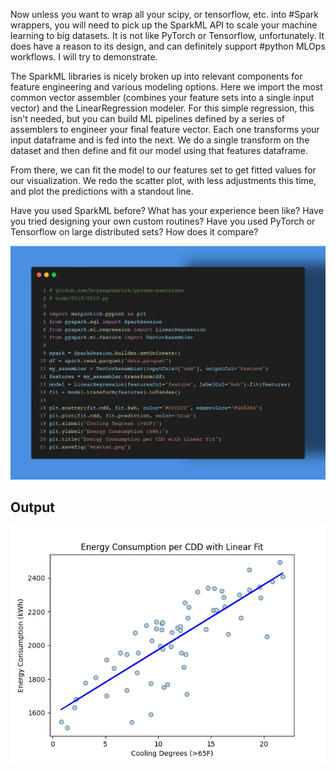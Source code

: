 Now unless you want to wrap all your scipy, or tensorflow, etc. into #Spark wrappers, you will need to pick up the SparkML API to scale your machine learning to big datasets. It is not like PyTorch or Tensorflow, unfortunately. It does have a reason to its design, and can definitely support #python MLOps workflows. I will try to demonstrate.

The SparkML libraries is nicely broken up into relevant components for feature engineering and various modeling options. Here we import the most common vector assembler (combines your feature sets into a single input vector) and the LinearRegression modeler. For this simple regression, this isn't needed, but you can build ML pipelines defined by a series of assemblers to engineer your final feature vector. Each one transforms your input dataframe and is fed into the next. We do a single transform on the dataset and then define and fit our model using that features dataframe.

From there, we can fit the model to our features set to get fitted values for our visualization. We redo the scatter plot, with less adjustments this time, and plot the predictions with a standout line.

Have you used SparkML before? What has your experience been like? Have you tried designing your own custom routines? Have you used PyTorch or Tensorflow on large distributed sets? How does it compare?

<img src="../../static/0010.png" />

## Output

<img src="scatter.png" />